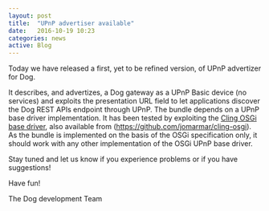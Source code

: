 ```yaml
---
layout: post
title:  "UPnP advertiser available"
date:   2016-10-19 10:23
categories: news
active: Blog
---
```

Today we have released a first, yet to be refined version, of UPnP advertizer for Dog. 

It describes, and advertizes, a Dog gateway as a UPnP Basic device (no services) and exploits the presentation URL field to let applications discover the Dog REST APIs endpoint through UPnP.
The bundle depends on a UPnP base driver implementation. It has been tested by exploiting the <a href="http://4thline.org/m2/org/fourthline/cling/cling-osgi-basedriver/2.0-alpha3/cling-osgi-basedriver-2.0-alpha3.jar">Cling OSGi base driver</a>, also available from (<a href="https://github.com/jomarmar/cling-osgi">https://github.com/jomarmar/cling-osgi</a>). As the bundle is implemented on the basis of the OSGi specification only, it should work with any other implementation of the OSGi UPnP base driver.


Stay tuned and let us know if you experience problems or if you have suggestions!

Have fun!

The Dog development Team